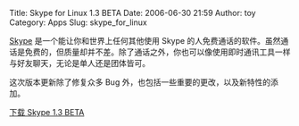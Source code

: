 Title: Skype for Linux 1.3 BETA
Date: 2006-06-30 21:59
Author: toy
Category: Apps
Slug: skype_for_linux

[Skype](http://www.skype.com) 是一个能让你和世界上任何其他使用 Skype
的人免费通话的软件。虽然通话是免费的，但质量却并不差。除了通话之外，你也可以像使用即时通讯工具一样与好友聊天，无论是单人还是团体皆可。

这次版本更新除了修复众多 Bug
外，也包括一些重要的更改，以及新特性的添加。

[下载 Skype 1.3 BETA](http://skype.com/download/skype/linux/13beta.html)
